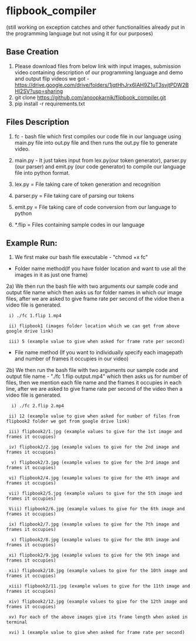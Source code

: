 # flipbook_compiler 
(still working on exception catches and other functionalities already put in the programming language but not using it for our purposes)

## Base Creation

1) Please download files from below link with input images, submission video containing description of our programming language and demo and output flip videos we got - https://drive.google.com/drive/folders/1jqtHhJrx6IAH9Z1uT3svjtPDW2BHl2SV?usp=sharing
2) git clone https://github.com/anoopkarnik/flipbook_compiler.git
3) pip install -r requirements.txt

## Files Description 

1) fc - bash file which first compiles our code file in our language using main.py file into out.py file and then runs the out.py file to generate video.

2) main.py - It just takes input from lex.py(our token generator), parser.py (our parser) and emit.py (our code generator) to compile our language file into python format.

3) lex.py = File taking care of token generation and recognition

4) parser.py = File taking care of parsing our tokens

5) emit.py = File taking care of code conversion from our language to python

6) *.flip = Files containing sample codes in our language

## Example Run: 

1) We first make our bash file executable - "chmod +x fc"

- Folder name method(If you have folder location and want to use all the images in it as just one frame)

2a) We then run the bash file with two arguments our sample code and output file name which then asks us for folder names in which our image files, after we are asked to give frame rate per second of the vidoe then a video file is generated.

     i) ./fc 1.flip 1.mp4   

     ii) flipbook1 (images folder location which we can get from above google drive link)
     
     iii) 5 (example value to give when asked for frame rate per second)

- File name method (If you want to individually specify each imagepath and number of frames it occupies in our video) 

2b) We then run the bash file with two arguments our sample code and output file name - "./fc 1.flip output.mp4" which then asks us for number of files, then we mention each file name and the frames it occupies in each line, after we are asked to give frame rate per second of the video then a video file is generated.

      i) ./fc 2.flip 2.mp4   

     ii) 12 (example value to give when asked for number of files from flipbook2 folder we got from google drive link)
     
     iii) flipbook2/1.jpg (example values to give for the 1st image and frames it occupies)
     
     iv) flipbook2/2.jpg (example values to give for the 2nd image and frames it occupies)
     
      v) flipbook2/3.jpg (example values to give for the 3rd image and frames it occupies)
      
     vi) flipbook2/4.jpg (example values to give for the 4th image and frames it occupies)
     
     vii) flipbook2/5.jpg (example values to give for the 5th image and frames it occupies)
     
     Viii) flipbook2/6.jpg (example values to give for the 6th image and frames it occupies)
     
     ix) flipbook2/7.jpg (example values to give for the 7th image and frames it occupies)
     
      x) flipbook2/8.jpg (example values to give for the 8th image and frames it occupies)
      
     xi) flipbook2/9.jpg (example values to give for the 9th image and frames it occupies)
     
     xii) flipbook2/10.jpg (example values to give for the 10th image and frames it occupies)
     
     xiii) flipbook2/11.jpg (example values to give for the 11th image and frames it occupies)
     
     xiv) flipbook2/12.jpg (example values to give for the 12th image and frames it occupies)

     xv) For each of the above images give its frame length when asked in terminal
     
     xvi) 1 (example value to give when asked for frame rate per second)


